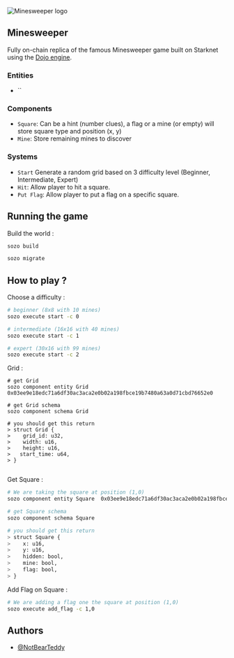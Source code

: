 <picture>
  <img alt="Minesweeper logo" srcset=".github/minesweeper.png">
</picture>

## Minesweeper

Fully on-chain replica of the famous Minesweeper game built on Starknet using the [Dojo engine](https://github.com/dojoengine/dojo).

### Entities
- ``

### Components

- `Square`: Can be a hint (number clues), a flag or a mine (or empty) will store square type and position (x, y)
- `Mine`: Store remaining mines to discover

### Systems 
- `Start` Generate a random grid based on 3 difficulty level (Beginner, Intermediate, Expert)
- `Hit`: Allow player to hit a square.
- `Put Flag`: Allow player to put a flag on a specific square.

## Running the game

Build the world :
```bash
sozo build

sozo migrate
```

## How to play ?

Choose a difficulty :

```bash
# beginner (8x8 with 10 mines)
sozo execute start -c 0

# intermediate (16x16 with 40 mines) 
sozo execute start -c 1

# expert (30x16 with 99 mines) 
sozo execute start -c 2
```

Grid :
```console
# get Grid 
sozo component entity Grid 0x03ee9e18edc71a6df30ac3aca2e0b02a198fbce19b7480a63a0d71cbd76652e0

# get Grid schema
sozo component schema Grid

# you should get this return
> struct Grid {
>    grid_id: u32,
>    width: u16,
>    height: u16,
>   start_time: u64,
> }


```

Get Square :
```bash
# We are taking the square at position (1,0)
sozo component entity Square  0x03ee9e18edc71a6df30ac3aca2e0b02a198fbce19b7480a63a0d71cbd76652e0 1 0

# get Square schema
sozo component schema Square

# you should get this return
> struct Square {
>    x: u16,
>    y: u16,
>    hidden: bool,
>    mine: bool,
>    flag: bool,
> }

```

Add Flag on Square :
```bash
# We are adding a flag one the square at position (1,0)
sozo execute add_flag -c 1,0
```

## Authors

- [@NotBearTeddy](https://twitter.com/NotBearTeddy)